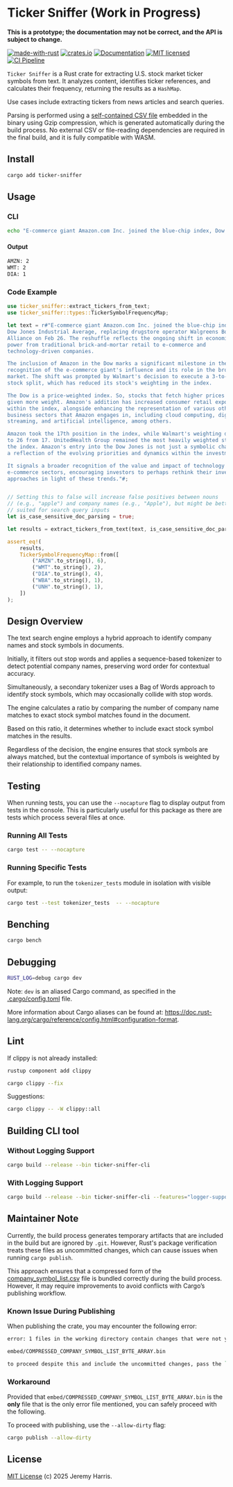 # Ticker Sniffer (Work in Progress)

**This is a prototype; the documentation may not be correct, and the API is subject to change.**

[![made-with-rust][rust-logo]][rust-src-page]
[![crates.io][crates-badge]][crates-page]
[![Documentation][docs-badge]][docs-page]
[![MIT licensed][license-badge]][license-page]
[![CI Pipeline][ci-badge]][ci-page]

`Ticker Sniffer` is a Rust crate for extracting U.S. stock market ticker symbols from text. It analyzes content, identifies ticker references, and calculates their frequency, returning the results as a `HashMap`.

Use cases include extracting tickers from news articles and search queries.

Parsing is performed using a [self-contained CSV file](data) embedded in the binary using Gzip compression, which is generated automatically during the build process. No external CSV or file-reading dependencies are required in the final build, and it is fully compatible with WASM.

## Install

```bash
cargo add ticker-sniffer
```

## Usage

### CLI

```bash
echo "E-commerce giant Amazon.com Inc. joined the blue-chip index, Dow Jones Industrial Average... Walmart, Amazon, Walmart" | RUST_LOG=debug cargo run
```

#### Output

```bash
AMZN: 2
WMT: 2
DIA: 1
```

### Code Example

```rust
use ticker_sniffer::extract_tickers_from_text;
use ticker_sniffer::types::TickerSymbolFrequencyMap;

let text = r#"E-commerce giant Amazon.com Inc. joined the blue-chip index, 
Dow Jones Industrial Average, replacing drugstore operator Walgreens Boots 
Alliance on Feb 26. The reshuffle reflects the ongoing shift in economic 
power from traditional brick-and-mortar retail to e-commerce and 
technology-driven companies.

The inclusion of Amazon in the Dow marks a significant milestone in the 
recognition of the e-commerce giant's influence and its role in the broader 
market. The shift was prompted by Walmart's decision to execute a 3-to-1 
stock split, which has reduced its stock's weighting in the index.

The Dow is a price-weighted index. So, stocks that fetch higher prices are 
given more weight. Amazon's addition has increased consumer retail exposure 
within the index, alongside enhancing the representation of various other 
business sectors that Amazon engages in, including cloud computing, digital 
streaming, and artificial intelligence, among others.

Amazon took the 17th position in the index, while Walmart's weighting dropped 
to 26 from 17. UnitedHealth Group remained the most heavily weighted stock in 
the index. Amazon's entry into the Dow Jones is not just a symbolic change but 
a reflection of the evolving priorities and dynamics within the investment world.

It signals a broader recognition of the value and impact of technology and 
e-commerce sectors, encouraging investors to perhaps rethink their investment 
approaches in light of these trends."#;


// Setting this to false will increase false positives between nouns 
// (e.g., "apple") and company names (e.g., "Apple"), but might be better 
// suited for search query inputs
let is_case_sensitive_doc_parsing = true;

let results = extract_tickers_from_text(text, is_case_sensitive_doc_parsing).unwrap();

assert_eq!(
    results,
    TickerSymbolFrequencyMap::from([
        ("AMZN".to_string(), 6),
        ("WMT".to_string(), 2),
        ("DIA".to_string(), 4),
        ("WBA".to_string(), 1),
        ("UNH".to_string(), 1),
    ])
);
```

## Design Overview

The text search engine employs a hybrid approach to identify company names and stock symbols in documents.

Initially, it filters out stop words and applies a sequence-based tokenizer to detect potential company names, preserving word order for contextual accuracy.

Simultaneously, a secondary tokenizer uses a Bag of Words approach to identify stock symbols, which may occasionally collide with stop words.

The engine calculates a ratio by comparing the number of company name matches to exact stock symbol matches found in the document.

Based on this ratio, it determines whether to include exact stock symbol matches in the results.

Regardless of the decision, the engine ensures that stock symbols are always matched, but the contextual importance of symbols is weighted by their relationship to identified company names.



## Testing

When running tests, you can use the `--nocapture` flag to display output from tests in the console. This is particularly useful for this package as there are tests which process several files at once.

### Running All Tests

```bash
cargo test -- --nocapture
```

### Running Specific Tests

For example, to run the `tokenizer_tests` module in isolation with visible output:

```bash
cargo test --test tokenizer_tests  -- --nocapture
```

## Benching

```bash
cargo bench
```


## Debugging

```bash
RUST_LOG=debug cargo dev
```

Note: `dev` is an aliased Cargo command, as specified in the [.cargo/config.toml](.cargo/config.toml) file.

More information about Cargo aliases can be found at: https://doc.rust-lang.org/cargo/reference/config.html#configuration-format.

## Lint

If clippy is not already installed:

```bash
rustup component add clippy
```

```bash
cargo clippy --fix
```

Suggestions:

```bash
cargo clippy -- -W clippy::all
```

## Building CLI tool

### Without Logging Support

```bash
cargo build --release --bin ticker-sniffer-cli
```

### With Logging Support

```bash
cargo build --release --bin ticker-sniffer-cli --features="logger-support"
```

## Maintainer Note

Currently, the build process generates temporary artifacts that are included in the build but are ignored by `.git`. However, Rust's package verification treats these files as uncommitted changes, which can cause issues when running `cargo publish`.  

This approach ensures that a compressed form of the [company_symbol_list.csv](data/company_symbol_list.csv) file is bundled correctly during the build process. However, it may require improvements to avoid conflicts with Cargo’s publishing workflow.

### Known Issue During Publishing

When publishing the crate, you may encounter the following error:

```bash
error: 1 files in the working directory contain changes that were not yet committed into git:

embed/COMPRESSED_COMPANY_SYMBOL_LIST_BYTE_ARRAY.bin

to proceed despite this and include the uncommitted changes, pass the `--allow-dirty` flag
```


### Workaround

Provided that `embed/COMPRESSED_COMPANY_SYMBOL_LIST_BYTE_ARRAY.bin` is the **only** file that is the only error file mentioned, you can safely proceed with the following.

To proceed with publishing, use the `--allow-dirty` flag:

```bash
cargo publish --allow-dirty
```

## License

[MIT License](LICENSE) (c) 2025 Jeremy Harris.

[rust-src-page]: https://www.rust-lang.org/
[rust-logo]: https://img.shields.io/badge/Made%20with-Rust-black?&logo=Rust

[crates-page]: https://crates.io/crates/ticker-sniffer
[crates-badge]: https://img.shields.io/crates/v/ticker-sniffer.svg

[docs-page]: https://docs.rs/ticker-sniffer
[docs-badge]: https://docs.rs/ticker-sniffer/badge.svg

[license-page]: ./LICENSE
[license-badge]: https://img.shields.io/badge/license-MIT-blue.svg

[ci-page]: https://github.com/jzombie/rust-ticker-sniffer/actions/workflows/ci.yml
[ci-badge]: https://github.com/jzombie/rust-ticker-sniffer/actions/workflows/ci.yml/badge.svg
